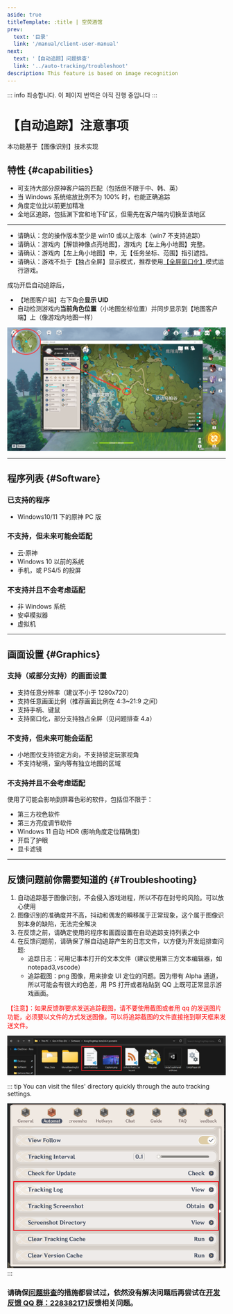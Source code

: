 ```yaml
---
aside: true
titleTemplate: :title | 空荧酒馆
prev:
  text: '目录'
  link: '/manual/client-user-manual'
next:
  text: '【自动追踪】问题排查'
  link: '../auto-tracking/troubleshoot'
description: This feature is based on image recognition
---
```


::: info
죄송합니다. 이 페이지 번역은 아직 진행 중입니다
:::

[文：【自动追踪】注意事项]: # 'https://support.qq.com/products/321980/faqs/102055'
[#]: # '仅 capabilities 内容来自原文，其余来自申讨反馈群群文件 自动追踪问题排查.docx 。'

# 【自动追踪】注意事项

本功能基于【图像识别】技术实现

## 特性 {#capabilities}

- 可支持大部分原神客户端的匹配（包括但不限于中、韩、英）
- 当 Windows 系统缩放比例不为 100% 时，也能正确追踪
- 角度定位比以前更加精准
- 全地区追踪，包括渊下宫和地下矿区，但需先在客户端内切换至该地区

---

- 请确认：您的操作版本至少是 win10 或以上版本（win7 不支持追踪）
- 请确认：游戏内【解锁神像点亮地图】，游戏内【左上角小地图】完整。
- 请确认：游戏内【左上角小地图】中，无【任务坐标、范围】指引遮挡。
- 请确认：游戏不处于【独占全屏】显示模式，推荐使用[【全屏窗口化】](../overlay-mode/fullscreen-windowed/launching.md)模式运行游戏。

成功开启自动追踪后，

- 【地图客户端】右下角会**显示 UID**
- 自动检测游戏内**当前角色位置**（小地图坐标位置）并同步显示到【地图客户端】上（像游戏内地图一样）

![](/imgs/kr/manual/auto-tracking/autotrackingegaged.png)

---

[见：自动追踪问题排查.docx]: # '以下为 自动追踪支持列表： 内容'

## 程序列表 {#Software}

### 已支持的程序

- Windows10/11 下的原神 PC 版

### 不支持，但未来可能会适配

- 云·原神
- Windows 10 以前的系统
- 手机，或 PS4/5 的投屏

### 不支持并且不会考虑适配

- 非 Windows 系统
- 安卓模拟器
- 虚拟机

---

## 画面设置 {#Graphics}

### 支持（或部分支持）的画面设置

- 支持任意分辨率（建议不小于 1280x720）
- 支持任意画面比例（推荐画面比例在 4:3~21:9 之间）
- 支持手柄、键鼠
- 支持窗口化，部分支持独占全屏（见问题排查 4.a）

### 不支持，但未来可能会适配

- 小地图仅支持锁定方向，不支持锁定玩家视角
- 不支持秘境，室内等有独立地图的区域

### 不支持并且不会考虑适配

使用了可能会影响到屏幕色彩的软件，包括但不限于：

- 第三方校色软件
- 第三方亮度调节软件
- Windows 11 自动 HDR (影响角度定位精确度)
- 开启了护眼
- 显卡滤镜

---

[见：自动追踪问题排查.docx]: # '以下为“反馈问题前你需要知道的：”内容'

## 反馈问题前你需要知道的 {#Troubleshooting}

1. 自动追踪基于图像识别，不会侵入游戏进程，所以不存在封号的风险。可以放心使用
2. 图像识别的准确度并不高，抖动和偶发的瞬移属于正常现象，这个属于图像识别本身的缺陷，无法完全解决
3. 在反馈之前，请确定使用的程序和画面设置在自动追踪支持列表之中
4. 在反馈问题前，请确保了解自动追踪产生的日志文件，以方便为开发组排查问题:
   - 追踪日志：可用记事本打开的文本文件（建议使用第三方文本编辑器，如 notepad3,vscode）
   - 追踪截图：png 图像，用来排查 UI 定位的问题。因为带有 Alpha 通道，所以可能会有很大的色差，用 PS 打开或者粘贴到 QQ 上既可正常显示游戏画面。

<span style="color: red">【注意】：如果反馈群要求发送追踪截图，请不要使用截图或者用 qq 的发送图片功能，必须要以文件的方式发送图像。可以将追踪截图的文件直接拖到聊天框来发送文件。</span>

![](/imgs/kr/manual/auto-tracking/7.png)

::: tip
You can visit the files' directory quickly through the auto tracking settings.

![](/imgs/kr/manual/auto-tracking/2.png)
:::

[反馈方式]: # '最适合目标语言用户的反馈方式'

### 请确保[问题排查](./troubleshoot.md)的措施都尝试过，依然没有解决问题后再尝试在[开发反馈 QQ 群：228382171](https://jq.qq.com/?_wv=1027&k=EqhYN9uI)反馈相关问题。
